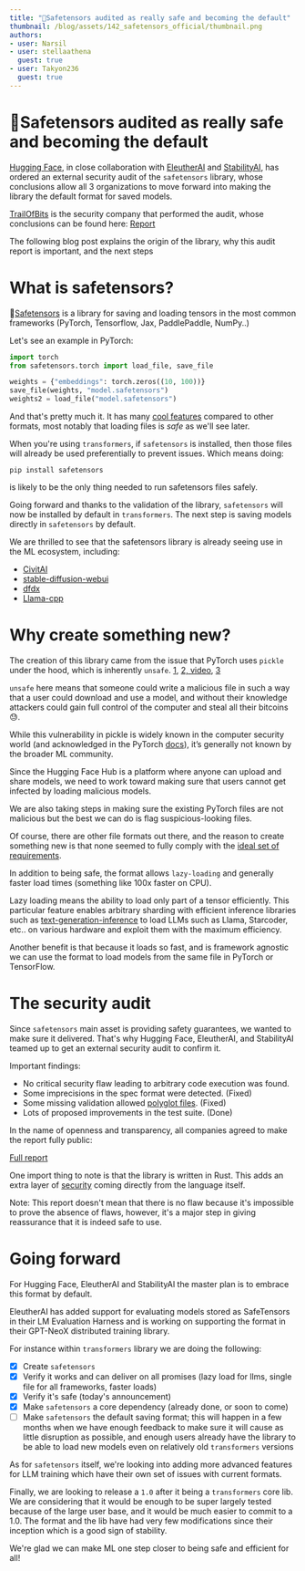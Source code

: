 ```yaml
---
title: "🐶Safetensors audited as really safe and becoming the default"
thumbnail: /blog/assets/142_safetensors_official/thumbnail.png
authors:
- user: Narsil
- user: stellaathena
  guest: true
- user: Takyon236
  guest: true
---
```


<h1>🐶Safetensors audited as really safe and becoming the default</h1>

[Hugging Face](https://huggingface.co/), in close collaboration with [EleutherAI](https://www.eleuther.ai/) and [StabilityAI](https://stability.ai/), has ordered
an external security audit of the `safetensors` library, whose conclusions allow
all 3 organizations to move forward into making the library the default format
for saved models.

[TrailOfBits](https://www.trailofbits.com/) is the security company that performed
the audit, whose conclusions can be found here: [Report](https://huggingface.co/datasets/safetensors/trail_of_bits_audit_repot/resolve/main/SOW-TrailofBits-EleutherAI_HuggingFace-v1.2.pdf)

The following blog post explains the origin of the library, why this audit report is important,
and the next steps

# What is safetensors?

🐶[Safetensors](https://github.com/huggingface/safetensors) is a library
  for saving and loading tensors in the most common frameworks (PyTorch, Tensorflow, Jax, PaddlePaddle, NumPy..)

Let's see an example in PyTorch:
```python
import torch
from safetensors.torch import load_file, save_file

weights = {"embeddings": torch.zeros((10, 100))}
save_file(weights, "model.safetensors")
weights2 = load_file("model.safetensors")
```

And that's pretty much it.
It has many [cool features](https://github.com/huggingface/safetensors#yet-another-format-) compared to other formats, most notably that loading files is _safe_ as we'll see later. 

When you're using `transformers`, if `safetensors` is installed, then those files will already
be used preferentially to prevent issues. Which means doing:

```
pip install safetensors
```

is likely to be the only thing needed to run safetensors files safely.

Going forward and thanks to the validation of the library, `safetensors` will now be installed by
default in `transformers`. The next step is saving models directly in `safetensors` by default.

We are thrilled to see that the safetensors library is already seeing use in the ML ecosystem, including:

- [CivitAI](https://civitai.com/)
- [stable-diffusion-webui](https://github.com/AUTOMATIC1111/stable-diffusion-webui)
- [dfdx](https://github.com/coreylowman/dfdx)
- [Llama-cpp](https://github.com/ggerganov/llama.cpp/blob/e6a46b0ed1884c77267dc70693183e3b7164e0e0/convert.py#L537)


# Why create something new?

The creation of this library came from the issue that PyTorch uses `pickle` under
the hood, which is inherently `unsafe`. [1](https://huggingface.co/docs/hub/security-pickle), [2, video](https://www.youtube.com/watch?v=2ethDz9KnLk), [3](https://github.com/pytorch/pytorch/issues/52596)

`unsafe` here means that someone could write a malicious file in such a way
that a user could download and use a model, and without their knowledge attackers
could gain full control of the computer and steal all their bitcoins 😓.

While this vulnerability in pickle is widely known in the computer security world (and acknowledged in the PyTorch [docs](https://pytorch.org/docs/stable/generated/torch.load.html)), it’s generally not known by the broader ML community.

Since the Hugging Face Hub is a platform where anyone can upload and share models, we need to work toward making
sure that users cannot get infected by loading malicious models.

We are also taking steps in making sure the existing PyTorch files are not malicious but the best we can do is flag suspicious-looking files.

Of course, there are other file formats out there, and the reason to create something
new is that none seemed to fully comply with the [ideal set of requirements](https://github.com/huggingface/safetensors#yet-another-format-).

In addition to being safe, the format allows `lazy-loading` and generally faster load times (something like 100x faster on CPU).

Lazy loading means the ability to load only part of a tensor efficiently.
This particular feature enables arbitrary sharding with efficient inference libraries such as [text-generation-inference](https://github.com/huggingface/text-generation-inference) to load LLMs such as Llama, Starcoder, etc.. on various hardware
and exploit them with the maximum efficiency.

Another benefit is that because it loads so fast, and is framework agnostic we can use the format
to load models from the same file in PyTorch or TensorFlow.


# The security audit

Since `safetensors` main asset is providing safety guarantees, we wanted to make sure
it delivered. That's why Hugging Face, EleutherAI, and StabilityAI teamed up to get an external
security audit to confirm it.

Important findings:

- No critical security flaw leading to arbitrary code execution was found.
- Some imprecisions in the spec format were detected. (Fixed) 
- Some missing validation allowed [polyglot files](https://en.wikipedia.org/wiki/Polyglot_(computing)). (Fixed)
- Lots of proposed improvements in the test suite. (Done)

In the name of openness and transparency, all companies agreed to make the report
fully public:

[Full report](https://huggingface.co/datasets/safetensors/trail_of_bits_audit_repot/resolve/main/SOW-TrailofBits-EleutherAI_HuggingFace-v1.2.pdf)


One import thing to note is that the library is written in Rust. This adds
an extra layer of [security](https://doc.rust-lang.org/rustc/exploit-mitigations.html)
coming directly from the language itself.

Note: This report doesn't mean that there is no flaw because it's impossible to 
prove the absence of flaws, however, it's a major step in giving reassurance that it
is indeed safe to use.

# Going forward

For Hugging Face, EleutherAI and StabilityAI the master plan is to embrace this format by default.

EleutherAI has added support for evaluating models stored as SafeTensors in their LM Evaluation Harness and is working on supporting the format in their GPT-NeoX distributed training library.

For instance within `transformers` library we are doing the following:

- [x] Create `safetensors`
- [x] Verify it works and can deliver on all promises (lazy load for llms, single file for all frameworks, faster loads)
- [x] Verify it's safe (today's announcement)
- [x] Make `safetensors` a core dependency (already done, or soon to come)
- [ ] Make `safetensors` the default saving format; this will happen in a few months when we have enough feedback
  to make sure it will cause as little disruption as possible, and enough users already have the library
  to be able to load new models even on relatively old `transformers` versions

As for `safetensors` itself, we're looking into adding more advanced features for LLM training
which have their own set of issues with current formats.

Finally, we are looking to release a `1.0` after it being a `transformers`
core lib. We are considering that it would be enough to be super largely tested
because of the large user base, and it would be much easier to commit to a 1.0.
The format and the lib have had very few modifications since their inception
which is a good sign of stability.

We're glad we can make ML one step closer to being safe and efficient for all!
